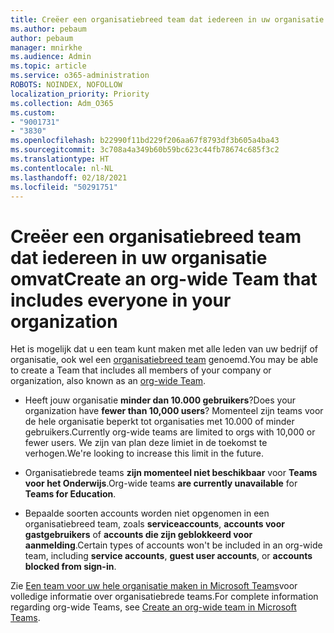 ```yaml
---
title: Creëer een organisatiebreed team dat iedereen in uw organisatie omvat
ms.author: pebaum
author: pebaum
manager: mnirkhe
ms.audience: Admin
ms.topic: article
ms.service: o365-administration
ROBOTS: NOINDEX, NOFOLLOW
localization_priority: Priority
ms.collection: Adm_O365
ms.custom:
- "9001731"
- "3830"
ms.openlocfilehash: b22990f11bd229f206aa67f8793df3b605a4ba43
ms.sourcegitcommit: 3c708a4a349b60b59bc623c44fb78674c685f3c2
ms.translationtype: HT
ms.contentlocale: nl-NL
ms.lasthandoff: 02/18/2021
ms.locfileid: "50291751"
---
```

# <a name="create-an-org-wide-team-that-includes-everyone-in-your-organization"></a><span data-ttu-id="1083e-102">Creëer een organisatiebreed team dat iedereen in uw organisatie omvat</span><span class="sxs-lookup"><span data-stu-id="1083e-102">Create an org-wide Team that includes everyone in your organization</span></span>

<span data-ttu-id="1083e-103">Het is mogelijk dat u een team kunt maken met alle leden van uw bedrijf of organisatie, ook wel een [organisatiebreed team](https://docs.microsoft.com/microsoftteams/create-an-org-wide-team) genoemd.</span><span class="sxs-lookup"><span data-stu-id="1083e-103">You may be able to create a Team that includes all members of your company or organization, also known as an [org-wide Team](https://docs.microsoft.com/microsoftteams/create-an-org-wide-team).</span></span>

- <span data-ttu-id="1083e-104">Heeft jouw organisatie **minder dan 10.000 gebruikers**?</span><span class="sxs-lookup"><span data-stu-id="1083e-104">Does your organization have **fewer than 10,000 users**?</span></span> <span data-ttu-id="1083e-105">Momenteel zijn teams voor de hele organisatie beperkt tot organisaties met 10.000 of minder gebruikers.</span><span class="sxs-lookup"><span data-stu-id="1083e-105">Currently org-wide teams are limited to orgs with 10,000 or fewer users.</span></span> <span data-ttu-id="1083e-106">We zijn van plan deze limiet in de toekomst te verhogen.</span><span class="sxs-lookup"><span data-stu-id="1083e-106">We're looking to increase this limit in the future.</span></span>

- <span data-ttu-id="1083e-107">Organisatiebrede teams **zijn momenteel niet beschikbaar** voor **Teams voor het Onderwijs**.</span><span class="sxs-lookup"><span data-stu-id="1083e-107">Org-wide teams **are currently unavailable** for **Teams for Education**.</span></span>

- <span data-ttu-id="1083e-108">Bepaalde soorten accounts worden niet opgenomen in een organisatiebreed team, zoals **serviceaccounts**, **accounts voor gastgebruikers** of **accounts die zijn geblokkeerd voor aanmelding**.</span><span class="sxs-lookup"><span data-stu-id="1083e-108">Certain types of accounts won't be included in an org-wide team, including **service accounts**, **guest user accounts**, or **accounts blocked from sign-in**.</span></span>

<span data-ttu-id="1083e-109">Zie [Een team voor uw hele organisatie maken in Microsoft Teams](https://docs.microsoft.com/microsoftteams/create-an-org-wide-team)voor volledige informatie over organisatiebrede teams.</span><span class="sxs-lookup"><span data-stu-id="1083e-109">For complete information regarding org-wide Teams, see [Create an org-wide team in Microsoft Teams](https://docs.microsoft.com/microsoftteams/create-an-org-wide-team).</span></span> 
